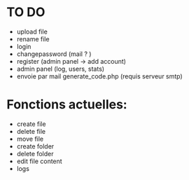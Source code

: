 # TO DO
  - upload file
  - rename file
  - login
  - changepassword (mail ? )
  - register (admin panel -> add account)
  - admin panel (log, users, stats)
  - envoie par mail generate_code.php (requis serveur smtp)

  # Fonctions actuelles:
  - create file
  - delete file
  - move file
  - create folder
  - delete folder
  - edit file content
  - logs

